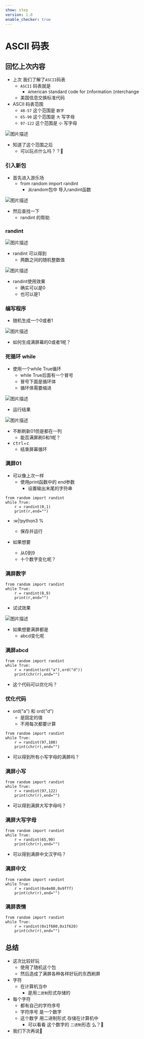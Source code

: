 ```yaml
---
show: step
version: 1.0
enable_checker: true
---
```


# ASCII 码表

## 回忆上次内容

- 上次 我们了解了`ASCII`码表
	- `ASCII` 码表就是
		- `A`merican `S`tandard `C`ode for `I`nformation `I`nterchange
	- 美国信息交换标准代码
- ASCII 码表范围
  - `48-57` 这个范围是 `数字`
  - `65-90` 这个范围是 `大` 写字母
  - `97-122` 这个范围是 `小` 写字母

![图片描述](https://doc.shiyanlou.com/courses/uid1190679-20220925-1664108814250)

- 知道了这个范围之后
	- 可以玩点什么吗？？🤔

### 引入新包

- 首先进入游乐场
	- from random import randint
		- 从random包中 导入randint函数 

![图片描述](https://doc.shiyanlou.com/courses/uid1190679-20230601-1685584098347)

- 然后查找一下
	- randint 的帮助

### randint

![图片描述](https://doc.shiyanlou.com/courses/uid1190679-20230601-1685622777725)

- randint 可以得到 
	- 两数之间的随机整数值

![图片描述](https://doc.shiyanlou.com/courses/uid1190679-20230531-1685526051096)

- randint使用效果
	- 确实可以是0
	- 也可以是1


### 编写程序

- 随机生成一个0或者1

![图片描述](https://doc.shiyanlou.com/courses/uid1190679-20230531-1685526469966)

- 如何生成满屏幕的0或者1呢？

### 死循环 while

- 使用一个while True循环
	- while True后面有一个冒号
	- 冒号下面是循环体
	- 循环体需要缩进

![图片描述](https://doc.shiyanlou.com/courses/uid1190679-20230531-1685526576335)

- 运行结果

![图片描述](https://doc.shiyanlou.com/courses/uid1190679-20230531-1685526601403)

- 不断刷新01但是都在一列
	- 能否满屏刷0和1呢？
- <kbd>ctrl</kbd>+<kbd>c</kbd>
	- 结束屏幕循环


### 满屏01

- 可以像上次一样
	- 使用print函数中的 end参数
		- 设置输出末尾的字符串

```
from random import randint
while True:
    r = randint(0,1)
    print(r,end="")
```

- :w|!python3 %
	- 保存并运行

- 如果想要
	- 从0到9
	- 十个数字变化呢？

### 满屏数字

```
from random import randint
while True:
    r = randint(0,9)
    print(r,end="")
```

- 试试效果

![图片描述](https://doc.shiyanlou.com/courses/uid1190679-20230531-1685527048051)

- 如果想要满屏都是
	- abcd变化呢

### 满屏abcd

```
from random import randint
while True:
    r = randint(ord("a"),ord("d"))
    print(chr(r),end="")
```

- 这个代码可以优化吗？

### 优化代码

- ord("a") 和 ord("d")
	- 是固定的值
	- 不用每次都要计算

```
from random import randint
while True:
    r = randint(97,100)
    print(chr(r),end="")
```

- 可以得到所有小写字母的满屏吗？

### 满屏小写

```
from random import randint
while True:
    r = randint(97,122)
    print(chr(r),end="")
```

- 可以得到满屏大写字母吗？

### 满屏大写字母

```
from random import randint
while True:
    r = randint(65,90)
    print(chr(r),end="")
```

- 可以得到满屏中文汉字吗？

### 满屏中文


```
from random import randint
while True:
    r = randint(0x4e00,0x9fff)
    print(chr(r),end="")
```


### 满屏表情


```
from random import randint
while True:
    r = randint(0x1f600,0x1f620)
    print(chr(r),end="")
```

## 总结

- 这次比较好玩
	- 使用了随机这个包
	- 然后造成了满屏各种各样好玩的东西刷屏 
- 字符 
	- 在计算机当中 
		- 是用`二进制`形式存储的
- 每个字符
	- 都有自己的字符序号
	- 字符序号 是一个数字
	- 这个数字 用二进制形式 存储在计算机中
		- 可以看看 这个数字的 `二进制`形态 么？🤔
- 我们下次再说👋


